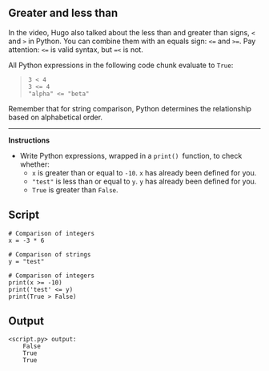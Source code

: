 ## Greater and less than

In the video, Hugo also talked about the less than and greater than signs, `<` and `>` in Python. You can combine them with an equals sign: `<=` and `>=`. Pay attention: `<=` is valid syntax, but `=<` is not.

All Python expressions in the following code chunk evaluate to `True`:

> ```
> 3 < 4
> 3 <= 4
> "alpha" <= "beta"
> ```

Remember that for string comparison, Python determines the relationship based on alphabetical order.

<hr>

**Instructions**
* Write Python expressions, wrapped in a `print() `function, to check whether:
    * `x` is greater than or equal to `-10`. `x` has already been defined for you.
    * `"test"` is less than or equal to `y`. `y` has already been defined for you.
    * `True` is greater than `False`.

## Script
```
# Comparison of integers
x = -3 * 6

# Comparison of strings
y = "test"

# Comparison of integers
print(x >= -10)
print('test' <= y)
print(True > False)
```

## Output
```
<script.py> output:
    False
    True
    True
```